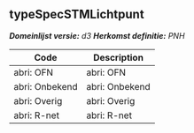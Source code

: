 ## typeSpecSTMLichtpunt

*__Domeinlijst versie:__ d3*
*__Herkomst definitie:__ PNH*

|__Code__ |__Description__	|
|	---	|	---	|
| abri: OFN | abri: OFN |
| abri: Onbekend | abri: Onbekend |
| abri: Overig | abri: Overig |
| abri: R-net | abri: R-net |